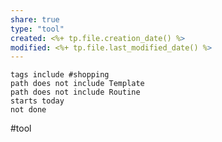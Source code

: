 ```yaml
---
share: true
type: "tool"
created: <%+ tp.file.creation_date() %> 
modified: <%+ tp.file.last_modified_date() %>
---
```

```tasks
tags include #shopping 
path does not include Template
path does not include Routine
starts today
not done
```


#tool